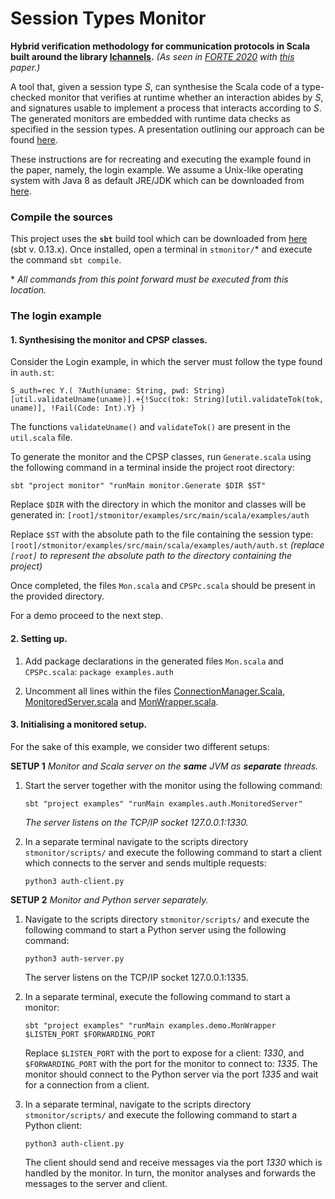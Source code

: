 # Session Types Monitor
**Hybrid verification methodology for communication protocols in Scala built around the library [lchannels](https://github.com/alcestes/lchannels).** *(As seen in [FORTE 2020](https://link.springer.com/chapter/10.1007/978-3-030-50086-3_13) with [this](http://staff.um.edu.mt/afra1/papers/forte2020.pdf) paper.)*

A tool that, given a session type _S_, can synthesise the Scala code of a type-checked monitor that verifies at runtime whether an interaction abides by _S_, and signatures usable to implement a process that interacts according to _S_. The generated monitors are embedded with runtime data checks as specified in the session types. A presentation outlining our approach can be found [here](https://youtu.be/FL_teSjllSE).

These instructions are for recreating and executing the example found in the paper, namely, the login example. We assume a Unix-like operating system with Java 8 as default JRE/JDK which can be downloaded from [here](https://www.oracle.com/java/technologies/javase-jdk8-downloads.html).

### Compile the sources
This project uses the **`sbt`** build tool which can be downloaded from [here](https://www.scala-sbt.org/0.13/docs/Setup.html) (sbt v. 0.13.x). Once installed, open a terminal in `stmonitor/`* and execute the command `sbt compile`.

\* _All commands from this point forward must be executed from this location._

### The login example

#### 1. Synthesising the monitor and CPSP classes.

Consider the Login example, in which the server must follow the type found in `auth.st`:
```
S_auth=rec Y.( ?Auth(uname: String, pwd: String)[util.validateUname(uname)].+{!Succ(tok: String)[util.validateTok(tok, uname)], !Fail(Code: Int).Y} )
```

The functions `validateUname()` and `validateTok()` are present in the `util.scala` file. 

To generate the monitor and the CPSP classes, run `Generate.scala` using the following command in a terminal inside the project root directory:
```shell
sbt "project monitor" "runMain monitor.Generate $DIR $ST"
```
Replace `$DIR` with the directory in which the monitor and classes will be generated in: `[root]/stmonitor/examples/src/main/scala/examples/auth`

Replace `$ST` with the absolute path to the file containing the session type: `[root]/stmonitor/examples/src/main/scala/examples/auth/auth.st`
_(replace `[root]` to represent the absolute path to the directory containing the project)_

Once completed, the files `Mon.scala` and `CPSPc.scala` should be present in the provided directory. 

For a demo proceed to the next step.

#### 2. Setting up.
1. Add package declarations in the generated files `Mon.scala` and `CPSPc.scala`: `package examples.auth`

2. Uncomment all lines within the files [ConnectionManager.Scala](https://github.com/chrisbartoloburlo/stmonitor/blob/master/examples/src/main/scala/examples/auth/ConnectionManager.scala), [MonitoredServer.scala](https://github.com/chrisbartoloburlo/stmonitor/blob/master/examples/src/main/scala/examples/auth/MonitoredServer.scala) and [MonWrapper.scala](https://github.com/chrisbartoloburlo/stmonitor/blob/master/examples/src/main/scala/examples/auth/MonWrapper.scala).

#### 3. Initialising a monitored setup.

For the sake of this example, we consider two different setups:

**SETUP 1** _Monitor and Scala server on the **same** JVM as **separate** threads._
1. Start the server together with the monitor using the following command:
    ```shell
    sbt "project examples" "runMain examples.auth.MonitoredServer"
    ```
   _The server listens on the TCP/IP socket 127.0.0.1:1330._

2. In a separate terminal navigate to the scripts directory `stmonitor/scripts/` and execute the following command to start a client which connects to the server and sends multiple requests:
   ```
   python3 auth-client.py 
   ```

**SETUP 2** _Monitor and Python server separately._

1. Navigate to the scripts directory `stmonitor/scripts/` and execute the following command to start a Python server using the following command:
    ```shell
    python3 auth-server.py
    ```
   The server listens on the TCP/IP socket 127.0.0.1:1335.

2. In a separate terminal, execute the following command to start a monitor:
   ```shell
   sbt "project examples" "runMain examples.demo.MonWrapper $LISTEN_PORT $FORWARDING_PORT 
   ```
   Replace `$LISTEN_PORT` with the port to expose for a client: _1330_, and `$FORWARDING_PORT` with the port for the monitor to connect to: _1335_. The monitor should connect to the Python server via the port _1335_ and wait for a connection from a client.

3. In a separate terminal, navigate to the scripts directory `stmonitor/scripts/` and execute the following command to start a Python client:
   ```shell
   python3 auth-client.py
   ```
   The client should send and receive messages via the port _1330_ which is handled by the monitor. In turn, the monitor analyses and forwards the messages to the server and client. 
